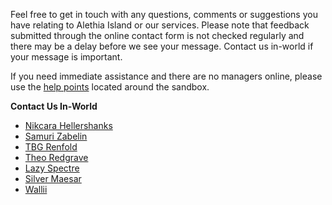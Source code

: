Feel free to get in touch with any questions, comments or suggestions you have relating to Alethia Island or our services. Please note that feedback submitted through the online contact form is not checked regularly and there may be a delay before we see your message. Contact us in-world if your message is important.

If you need immediate assistance and there are no managers online, please use the [help points](https://alethia-island.github.io/sandbox/help/help-points) located around the sandbox.

__**Contact Us In-World**__

* [Nikcara Hellershanks](https://my.secondlife.com/nikcara.hellershanks)
* [Samuri Zabelin](https://my.secondlife.com/samuri.zabelin)
* [TBG Renfold](https://my.secondlife.com/tbg.renfold)
* [Theo Redgrave](https://my.secondlife.com/theo.redgrave)
* [Lazy Spectre](https://my.secondlife.com/lazy.spectre)
* [Silver Maesar](https://my.secondlife.com/silver.maesar)
* [Wallii](https://my.secondlife.com/wallii)
